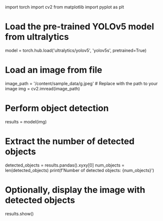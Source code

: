 import torch
import cv2
from matplotlib import pyplot as plt

# Load the pre-trained YOLOv5 model from ultralytics
model = torch.hub.load('ultralytics/yolov5', 'yolov5s', pretrained=True)

# Load an image from file
image_path = '/content/sample_data/g.jpeg'  # Replace with the path to your image
img = cv2.imread(image_path)

# Perform object detection
results = model(img)

# Extract the number of detected objects
detected_objects = results.pandas().xyxy[0]
num_objects = len(detected_objects)
print(f'Number of detected objects: {num_objects}')

# Optionally, display the image with detected objects
results.show()
